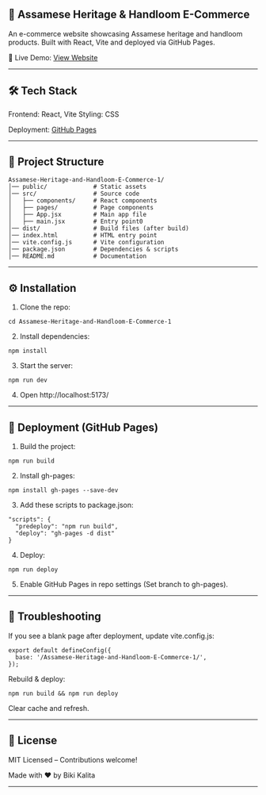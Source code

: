 
## 🏺 Assamese Heritage & Handloom E-Commerce

An e-commerce website showcasing Assamese heritage and handloom products. Built with React, Vite and deployed via GitHub Pages.

🔗 Live Demo: [View Website](https://biki-dev.github.io/Assamese-Heritage-and-Handloom-E-Commerce-1/)

---

## 🛠 Tech Stack

Frontend: React, Vite
Styling: CSS

Deployment: [GitHub Pages](https://biki-dev.github.io/Assamese-Heritage-and-Handloom-E-Commerce-1/)

---

## 📂 Project Structure

```
Assamese-Heritage-and-Handloom-E-Commerce-1/  
│── public/             # Static assets  
│── src/                # Source code  
│   ├── components/     # React components  
│   ├── pages/          # Page components  
│   ├── App.jsx         # Main app file  
│   ├── main.jsx        # Entry point0  
│── dist/               # Build files (after build) 
│── index.html          # HTML entry point  
│── vite.config.js      # Vite configuration  
│── package.json        # Dependencies & scripts  
│── README.md           # Documentation
```

---

## ⚙️ Installation

1. Clone the repo:

```git clone https://github.com/Biki-dev/Assamese-Heritage-and-Handloom-E-Commerce-1.git
cd Assamese-Heritage-and-Handloom-E-Commerce-1
```

2. Install dependencies:
```
npm install
```

3. Start the server:
```
npm run dev
```

4. Open http://localhost:5173/

---

## 🚀 Deployment (GitHub Pages)

1. Build the project:
```
npm run build
```

2. Install gh-pages:
```
npm install gh-pages --save-dev
```

3. Add these scripts to package.json:
```
"scripts": {
  "predeploy": "npm run build",
  "deploy": "gh-pages -d dist"
}
```

4. Deploy:
```
npm run deploy
```

5. Enable GitHub Pages in repo settings (Set branch to gh-pages).

---

## 🔧 Troubleshooting

If you see a blank page after deployment, update vite.config.js:
```
export default defineConfig({
  base: '/Assamese-Heritage-and-Handloom-E-Commerce-1/',
});
```

Rebuild & deploy:
```
npm run build && npm run deploy
```

Clear cache and refresh.

---

## 📜 License

MIT Licensed – Contributions welcome!

Made with ❤️ by Biki Kalita


---

